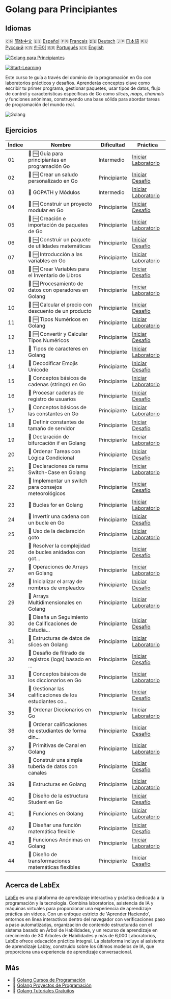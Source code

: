# Golang para Principiantes

## Idiomas

🇨🇳 [简体中文](README_zh.md) 🇪🇸 [Español](README_es.md) 🇫🇷 [Français](README_fr.md) 🇩🇪 [Deutsch](README_de.md) 🇯🇵 [日本語](README_ja.md) 🇷🇺 [Русский](README_ru.md) 🇰🇷 [한국어](README_ko.md) 🇧🇷 [Português](README_pt.md) 🇺🇸 [English](README.md) 

[![Golang para Principiantes](https://cover-creator.labex.io/golang-for-beginners.png?lang=es)](https://labex.io/es/courses/golang-for-beginners)

[![Start-Learning](https://img.shields.io/badge/Start-Learning-whitesmoke?style=for-the-badge)](https://labex.io/es/courses/golang-for-beginners)

Este curso te guía a través del dominio de la programación en Go con laboratorios prácticos y desafíos. Aprenderás conceptos clave como escribir tu primer programa, gestionar paquetes, usar tipos de datos, flujo de control y características específicas de Go como *slices*, *maps*, *channels* y funciones anónimas, construyendo una base sólida para abordar tareas de programación del mundo real.

![Golang](https://img.shields.io/badge/Golang-whitesmoke?style=for-the-badge&logo=golang)


## Ejercicios

|   Índice | Nombre                                                    | Dificultad   | Práctica                                                                                                                                                  |
|----------|-----------------------------------------------------------|--------------|-----------------------------------------------------------------------------------------------------------------------------------------------------------|
|       01 | 🧩 🆓 Guía para principiantes en programación Go          | Intermedio   | <a target='_blank' href='https://labex.io/es/labs/go-beginner-s-guide-to-go-programming-149062?course=golang-for-beginners'>Iniciar Laboratorio</a>       |
|       02 | 🎯 🆓 Crear un saludo personalizado en Go                 | Principiante | <a target='_blank' href='https://labex.io/es/labs/go-craft-a-personalized-go-greeting-435633?course=golang-for-beginners'>Iniciar Desafío</a>             |
|       03 | 🧩  GOPATH y Módulos                                      | Intermedio   | <a target='_blank' href='https://labex.io/es/labs/go-gopath-and-module-149063?course=golang-for-beginners'>Iniciar Laboratorio</a>                        |
|       04 | 🎯 🆓 Construir un proyecto modular en Go                 | Principiante | <a target='_blank' href='https://labex.io/es/labs/go-build-a-modular-go-project-435640?course=golang-for-beginners'>Iniciar Desafío</a>                   |
|       05 | 🧩 🆓 Creación e importación de paquetes de Go            | Principiante | <a target='_blank' href='https://labex.io/es/labs/go-creating-and-importing-go-packages-149064?course=golang-for-beginners'>Iniciar Laboratorio</a>       |
|       06 | 🎯 🆓 Construir un paquete de utilidades matemáticas      | Principiante | <a target='_blank' href='https://labex.io/es/labs/go-build-a-math-utility-package-435676?course=golang-for-beginners'>Iniciar Desafío</a>                 |
|       07 | 🧩 🆓 Introducción a las variables en Go                  | Principiante | <a target='_blank' href='https://labex.io/es/labs/go-introduction-to-go-variables-149065?course=golang-for-beginners'>Iniciar Laboratorio</a>             |
|       08 | 🎯 🆓 Crear Variables para el Inventario de Libros        | Principiante | <a target='_blank' href='https://labex.io/es/labs/go-craft-book-inventory-variables-435684?course=golang-for-beginners'>Iniciar Desafío</a>               |
|       09 | 🧩 🆓 Procesamiento de datos con operadores en Golang     | Principiante | <a target='_blank' href='https://labex.io/es/labs/go-data-processing-with-operators-in-golang-149066?course=golang-for-beginners'>Iniciar Laboratorio</a> |
|       10 | 🎯 🆓 Calcular el precio con descuento de un producto     | Principiante | <a target='_blank' href='https://labex.io/es/labs/calculate-product-discount-price-435694?course=golang-for-beginners'>Iniciar Desafío</a>                |
|       11 | 🧩 🆓 Tipos Numéricos en Golang                           | Principiante | <a target='_blank' href='https://labex.io/es/labs/go-numerical-types-in-golang-149067?course=golang-for-beginners'>Iniciar Laboratorio</a>                |
|       12 | 🎯 🆓 Convertir y Calcular Tipos Numéricos                | Principiante | <a target='_blank' href='https://labex.io/es/labs/convert-and-calculate-numeric-types-435824?course=golang-for-beginners'>Iniciar Desafío</a>             |
|       13 | 🧩  Tipos de caracteres en Golang                         | Principiante | <a target='_blank' href='https://labex.io/es/labs/go-character-types-in-golang-149068?course=golang-for-beginners'>Iniciar Laboratorio</a>                |
|       14 | 🎯  Decodificar Emojis Unicode                            | Principiante | <a target='_blank' href='https://labex.io/es/labs/go-decode-unicode-emojis-435852?course=golang-for-beginners'>Iniciar Desafío</a>                        |
|       15 | 🧩  Conceptos básicos de cadenas (strings) en Go          | Principiante | <a target='_blank' href='https://labex.io/es/labs/go-go-string-fundamentals-149069?course=golang-for-beginners'>Iniciar Laboratorio</a>                   |
|       16 | 🎯  Procesar cadenas de registro de usuarios              | Principiante | <a target='_blank' href='https://labex.io/es/labs/go-process-user-registration-strings-436083?course=golang-for-beginners'>Iniciar Desafío</a>            |
|       17 | 🧩  Conceptos básicos de las constantes en Go             | Principiante | <a target='_blank' href='https://labex.io/es/labs/go-go-constants-fundamentals-149070?course=golang-for-beginners'>Iniciar Laboratorio</a>                |
|       18 | 🎯  Definir constantes de tamaño de servidor              | Principiante | <a target='_blank' href='https://labex.io/es/labs/go-define-server-size-constants-436400?course=golang-for-beginners'>Iniciar Desafío</a>                 |
|       19 | 🧩  Declaración de bifurcación if en Golang               | Principiante | <a target='_blank' href='https://labex.io/es/labs/go-if-branch-statement-in-golang-149071?course=golang-for-beginners'>Iniciar Laboratorio</a>            |
|       20 | 🎯  Ordenar Tareas con Lógica Condicional                 | Principiante | <a target='_blank' href='https://labex.io/es/labs/go-sort-tasks-with-conditional-logic-436418?course=golang-for-beginners'>Iniciar Desafío</a>            |
|       21 | 🧩  Declaraciones de rama Switch-Case en Golang           | Principiante | <a target='_blank' href='https://labex.io/es/labs/go-switch-case-branch-statements-in-golang-149072?course=golang-for-beginners'>Iniciar Laboratorio</a>  |
|       22 | 🎯  Implementar un switch para consejos meteorológicos    | Principiante | <a target='_blank' href='https://labex.io/es/labs/go-implement-weather-advice-switch-436449?course=golang-for-beginners'>Iniciar Desafío</a>              |
|       23 | 🧩  Bucles for en Golang                                  | Principiante | <a target='_blank' href='https://labex.io/es/labs/go-for-loops-in-golang-149073?course=golang-for-beginners'>Iniciar Laboratorio</a>                      |
|       24 | 🎯  Invertir una cadena con un bucle en Go                | Principiante | <a target='_blank' href='https://labex.io/es/labs/go-reverse-string-with-go-loop-436520?course=golang-for-beginners'>Iniciar Desafío</a>                  |
|       25 | 🧩  Uso de la declaración goto                            | Principiante | <a target='_blank' href='https://labex.io/es/labs/go-goto-statement-usage-149074?course=golang-for-beginners'>Iniciar Laboratorio</a>                     |
|       26 | 🎯  Resolver la complejidad de bucles anidados con got... | Principiante | <a target='_blank' href='https://labex.io/es/labs/go-solve-nested-loop-complexity-with-goto-436529?course=golang-for-beginners'>Iniciar Desafío</a>       |
|       27 | 🧩  Operaciones de Arrays en Golang                       | Principiante | <a target='_blank' href='https://labex.io/es/labs/go-array-operations-in-golang-149075?course=golang-for-beginners'>Iniciar Laboratorio</a>               |
|       28 | 🎯  Inicializar el array de nombres de empleados          | Principiante | <a target='_blank' href='https://labex.io/es/labs/go-initialize-employee-names-array-436643?course=golang-for-beginners'>Iniciar Desafío</a>              |
|       29 | 🧩  Arrays Multidimensionales en Golang                   | Principiante | <a target='_blank' href='https://labex.io/es/labs/go-multidimensional-arrays-in-golang-149076?course=golang-for-beginners'>Iniciar Laboratorio</a>        |
|       30 | 🎯  Diseña un Seguimiento de Calificaciones de Estudia... | Principiante | <a target='_blank' href='https://labex.io/es/labs/go-design-a-student-grade-tracker-436649?course=golang-for-beginners'>Iniciar Desafío</a>               |
|       31 | 🧩  Estructuras de datos de slices en Golang              | Principiante | <a target='_blank' href='https://labex.io/es/labs/go-golang-slice-data-structures-149077?course=golang-for-beginners'>Iniciar Laboratorio</a>             |
|       32 | 🎯  Desafío de filtrado de registros (logs) basado en ... | Principiante | <a target='_blank' href='https://labex.io/es/labs/go-slice-log-filter-challenge-436686?course=golang-for-beginners'>Iniciar Desafío</a>                   |
|       33 | 🧩  Conceptos básicos de los diccionarios en Go           | Principiante | <a target='_blank' href='https://labex.io/es/labs/go-go-dictionary-fundamentals-149080?course=golang-for-beginners'>Iniciar Laboratorio</a>               |
|       34 | 🎯  Gestionar las calificaciones de los estudiantes co... | Principiante | <a target='_blank' href='https://labex.io/es/labs/go-manage-student-grades-with-go-maps-436735?course=golang-for-beginners'>Iniciar Desafío</a>           |
|       35 | 🧩  Ordenar Diccionarios en Go                            | Principiante | <a target='_blank' href='https://labex.io/es/labs/go-sorting-go-dictionaries-149095?course=golang-for-beginners'>Iniciar Laboratorio</a>                  |
|       36 | 🎯  Ordenar calificaciones de estudiantes de forma din... | Principiante | <a target='_blank' href='https://labex.io/es/labs/go-sort-student-grades-dynamically-437203?course=golang-for-beginners'>Iniciar Desafío</a>              |
|       37 | 🧩  Primitivas de Canal en Golang                         | Principiante | <a target='_blank' href='https://labex.io/es/labs/go-channel-primitives-in-golang-149096?course=golang-for-beginners'>Iniciar Laboratorio</a>             |
|       38 | 🎯  Construir una simple tubería de datos con canales     | Principiante | <a target='_blank' href='https://labex.io/es/labs/go-build-a-simple-channel-data-pipeline-437199?course=golang-for-beginners'>Iniciar Desafío</a>         |
|       39 | 🧩  Estructuras en Golang                                 | Principiante | <a target='_blank' href='https://labex.io/es/labs/go-structures-in-golang-149097?course=golang-for-beginners'>Iniciar Laboratorio</a>                     |
|       40 | 🎯  Diseño de la estructura Student en Go                 | Principiante | <a target='_blank' href='https://labex.io/es/labs/go-design-student-struct-in-go-437202?course=golang-for-beginners'>Iniciar Desafío</a>                  |
|       41 | 🧩  Funciones en Golang                                   | Principiante | <a target='_blank' href='https://labex.io/es/labs/go-functions-in-golang-149098?course=golang-for-beginners'>Iniciar Laboratorio</a>                      |
|       42 | 🎯  Diseñar una función matemática flexible               | Principiante | <a target='_blank' href='https://labex.io/es/labs/go-design-flexible-math-function-437200?course=golang-for-beginners'>Iniciar Desafío</a>                |
|       43 | 🧩  Funciones Anónimas en Golang                          | Principiante | <a target='_blank' href='https://labex.io/es/labs/go-anonymous-functions-in-golang-149099?course=golang-for-beginners'>Iniciar Laboratorio</a>            |
|       44 | 🎯  Diseño de transformaciones matemáticas flexibles      | Principiante | <a target='_blank' href='https://labex.io/es/labs/go-design-flexible-math-transformations-437201?course=golang-for-beginners'>Iniciar Desafío</a>         |

## Acerca de LabEx

[LabEx](https://labex.io) es una plataforma de aprendizaje interactiva y práctica dedicada a la programación y la tecnología. Combina laboratorios, asistencia de IA y máquinas virtuales para proporcionar una experiencia de aprendizaje práctica sin videos. Con un enfoque estricto de 'Aprender Haciendo', entornos en línea interactivos dentro del navegador con verificaciones paso a paso automatizadas, organización de contenido estructurada con el sistema basado en Árbol de Habilidades, y un recurso de aprendizaje en crecimiento de 30 Árboles de Habilidades y más de 6,000 Laboratorios, LabEx ofrece educación práctica integral. La plataforma incluye al asistente de aprendizaje Labby, construido sobre los últimos modelos de IA, que proporciona una experiencia de aprendizaje conversacional.

## Más

- 🔗 [Golang Cursos de Programación](https://github.com/labex-labs/awesome-programming-courses)
- 🔗 [Golang Proyectos de Programación](https://github.com/labex-labs/awesome-programming-projects)
- 🔗 [Golang Tutoriales Gratuitos](https://github.com/labex-labs/go-free-tutorials)

